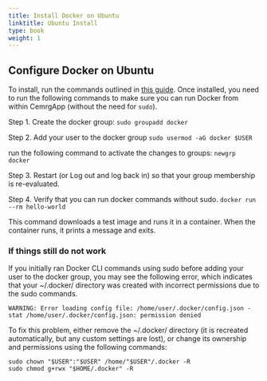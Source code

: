 ```yaml
---
title: Install Docker on Ubuntu
linktitle: Ubuntu Install
type: book
weight: 1
---
```


Configure Docker on Ubuntu
--------------------------
To install, run the commands outlined in [this guide](https://docs.docker.com/install/linux/docker-ce/ubuntu).
Once installed, you need to run the following commands to make sure you can run Docker from within CemrgApp (without the need for `sudo`). 

Step 1. Create the docker group: `sudo groupadd docker`

Step 2. Add your user to the docker group `sudo usermod -aG docker $USER`

run the following command to activate the changes to groups: `newgrp docker `

Step 3. Restart (or Log out and log back in) so that your group membership is re-evaluated.

Step 4. Verify that you can run docker commands without sudo. `docker run --rm hello-world`

This command downloads a test image and runs it in a container. When the container runs, it prints a message and exits.

### If things still do not work
If you initially ran Docker CLI commands using sudo before adding your user to the docker group, you may see the following error, which indicates that your ~/.docker/ directory was created with incorrect permissions due to the sudo commands.
```
WARNING: Error loading config file: /home/user/.docker/config.json -
stat /home/user/.docker/config.json: permission denied
```
To fix this problem, either remove the ~/.docker/ directory (it is recreated automatically, but any custom settings are lost), or change its ownership and permissions using the following commands:
```
sudo chown "$USER":"$USER" /home/"$USER"/.docker -R
sudo chmod g+rwx "$HOME/.docker" -R
```